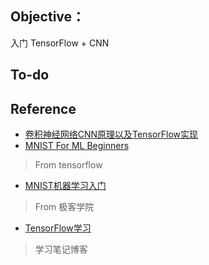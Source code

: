 ## Objective：

入门 TensorFlow + CNN

## To-do

## Reference

- [卷积神经网络CNN原理以及TensorFlow实现](http://blog.csdn.net/xukaiwen_2016/article/details/70880694)
- [MNIST For ML Beginners](https://www.tensorflow.org/get_started/mnist/beginners)
> From tensorflow
- [MNIST机器学习入门](http://wiki.jikexueyuan.com/project/tensorflow-zh/tutorials/mnist_beginners.html?plg_nld=1&plg_uin=1&plg_auth=1&plg_nld=1&plg_usr=1&plg_vkey=1&plg_dev=1)
> From 极客学院
- [TensorFlow学习](http://blog.csdn.net/xierhacker/article/category/6511974)
> 学习笔记博客
